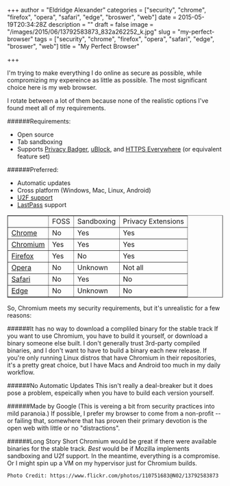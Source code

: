 +++
author = "Eldridge Alexander"
categories = ["security", "chrome", "firefox", "opera", "safari", "edge", "broswer", "web"]
date = 2015-05-19T20:34:28Z
description = ""
draft = false
image = "/images/2015/06/13792583873_832a262252_k.jpg"
slug = "my-perfect-browser"
tags = ["security", "chrome", "firefox", "opera", "safari", "edge", "broswer", "web"]
title = "My Perfect Browser"

+++

I'm trying to make everything I do online as secure as possible, while compromizing my expereince as little as possible. The most significant choice here is my web browser.

I rotate between a lot of them because none of the realistic options I've found meet all of my requirements.

######Requirements:
* Open source
* Tab sandboxing
* Supports [Privacy Badger](https://www.eff.org/privacybadger), [uBlock](https://chrome.google.com/webstore/detail/ublock-origin/cjpalhdlnbpafiamejdnhcphjbkeiagm?hl=en), and [HTTPS Everywhere](https://www.eff.org/HTTPS-EVERYWHERE) (or equivalent feature set)

######Preferred:
* Automatic updates
* Cross platform (Windows, Mac, Linux, Android)
* [U2F support](https://www.yubico.com/applications/fido/)
* [LastPass](https://lastpass.com/) support

<table border="1">
  <tr>
    <td></td>
    <td>FOSS</td>
    <td>Sandboxing</td>
    <td>Privacy Extensions</td>
  </tr>
  <tr>
    <td><a href="https://www.google.com/chrome/">Chrome</a></td>
    <td>No</td>
    <td>Yes</td>
    <td>Yes</td>
  </tr>
  <tr>
    <td><a href="https://www.chromium.org/">Chromium</a></td>
    <td>Yes</td>
    <td>Yes</td>
    <td>Yes</td>
  </tr>
  <tr>
    <td><a href="https://www.firefox.com">Firefox</a></td>
    <td>Yes</td>
    <td>No</td>
    <td>Yes<Yes/td>
  </tr>
  <tr>
    <td><a href="http://www.opera.com/">Opera</a></td>
    <td>No</td>
    <td>Unknown</td>
    <td>Not all</td>
  </tr>
  <tr>
    <td><a href="https://www.apple.com/safari/">Safari</a></td>
    <td>No</td>
    <td>Yes</td>
    <td>No</td>
  </tr>
  <tr>
    <td><a href="http://windows.microsoft.com/en-us/windows/preview-microsoft-edge-pc">Edge</a></td>
    <td>No</td>
    <td>Unknown</td>
    <td>No</td>
  </tr>
  </table>

So, Chromium meets my security requirements, but it's unrealistic for a few reasons:

######It has no way to download a compliled binary for the stable track
If you want to use Chromium, you have to build it yourself, or download a binary someone else built. I don't generally trust 3rd-party compiled binaries, and I don't want to have to build a binary each new release. If you're only running Linux distros that have Chromium in their repositories, it's a pretty great choice, but I have Macs and Android too much in my daily workflow.

######No Automatic Updates
This isn't really a deal-breaker but it does pose a problem, espeically when you have to build each version yourself.

######Made by Google
(This is vereing a bit from security practices into mild paranoia.) If possible, I prefer my browser to come from a non-profit -- or failing that, somewhere that has proven their primary devotion is the open web with little or no "distractions".


######Long Story Short
Chromium would be great if there were available binaries for the stable track. *Best* would be if Mozilla implements sandboxing and U2f support. In the meantime, everything is a compromise. Or I might spin up a VM on my hypervisor just for Chromium builds.

`Photo Credit: https://www.flickr.com/photos/110751683@N02/13792583873`
